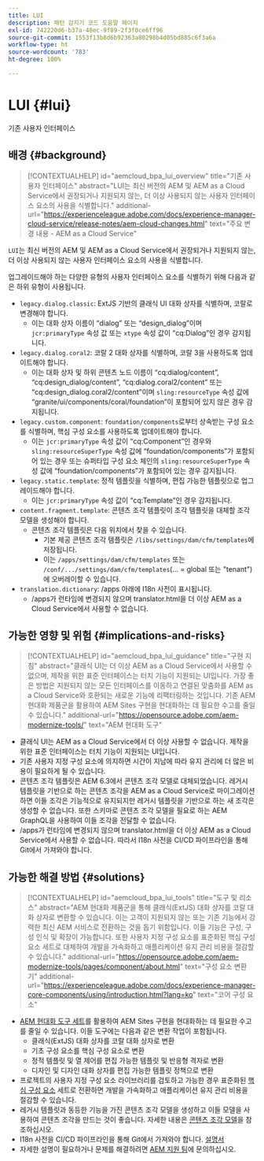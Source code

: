 ```yaml
---
title: LUI
description: 패턴 감지기 코드 도움말 페이지
exl-id: 742220d6-b37a-48ec-9f89-2f3f0ce6ff96
source-git-commit: 1553f13b8d6b92363a80298b4d05bd885c6f3a6a
workflow-type: ht
source-wordcount: '783'
ht-degree: 100%

---
```


# LUI {#lui}

기존 사용자 인터페이스

## 배경 {#background}

>[!CONTEXTUALHELP]
>id="aemcloud_bpa_lui_overview"
>title="기존 사용자 인터페이스"
>abstract="LUI는 최신 버전의 AEM 및 AEM as a Cloud Service에서 권장되거나 지원되지 않는, 더 이상 사용되지 않는 사용자 인터페이스 요소의 사용을 식별합니다."
>additional-url="https://experienceleague.adobe.com/docs/experience-manager-cloud-service/release-notes/aem-cloud-changes.html" text="주요 변경 내용 - AEM as a Cloud Service"

`LUI`는 최신 버전의 AEM 및 AEM as a Cloud Service에서 권장되거나 지원되지 않는, 더 이상 사용되지 않는 사용자 인터페이스 요소의 사용을 식별합니다.

업그레이드해야 하는 다양한 유형의 사용자 인터페이스 요소를 식별하기 위해 다음과 같은 하위 유형이 사용됩니다.

* `legacy.dialog.classic`: ExtJS 기반의 클래식 UI 대화 상자를 식별하며, 코랄로 변경해야 합니다.
   * 이는 대화 상자 이름이 “dialog” 또는 “design_dialog”이며 `jcr:primaryType` 속성 값 또는 `xtype` 속성 값이 “cq:Dialog”인 경우 감지됩니다.
* `legacy.dialog.coral2`: 코랄 2 대화 상자를 식별하며, 코랄 3을 사용하도록 업데이트해야 합니다.
   * 이는 대화 상자 및 하위 콘텐츠 노드 이름이 “cq:dialog/content”, “cq:design_dialog/content”, “cq:dialog.coral2/content” 또는 “cq:design_dialog.coral2/content”이며 `sling:resourceType` 속성 값에 “granite/ui/components/coral/foundation”이 포함되어 있지 않은 경우 감지됩니다.
* `legacy.custom.component`: `foundation/components`로부터 상속받는 구성 요소를 식별하며, 핵심 구성 요소를 사용하도록 업데이트해야 합니다.
   * 이는 `jcr:primaryType` 속성 값이 “cq:Component”인 경우와
      `sling:resourceSuperType` 속성 값에 “foundation/components”가 포함되어 있는 경우 또는
      슈퍼타입 구성 요소 체인의 `sling:resourceSuperType` 속성 값에 “foundation/components”가 포함되어 있는 경우 감지됩니다.
* `legacy.static.template`: 정적 템플릿을 식별하며, 편집 가능한 템플릿으로 업그레이드해야 합니다.
   * 이는 `jcr:primaryType` 속성 값이 “cq:Template”인 경우 감지됩니다.
* `content.fragment.template`: 콘텐츠 조각 템플릿이 조각 템플릿을 대체할 조각 모델을 생성해야 합니다.
   * 콘텐츠 조각 템플릿은 다음 위치에서 찾을 수 있습니다.
      * 기본 제공 콘텐츠 조각 템플릿은 `/libs/settings/dam/cfm/templates`에 저장됩니다.
      * 이는 `/apps/settings/dam/cfm/templates` 또는 `/conf/.../settings/dam/cfm/templates`(... = global 또는 &quot;tenant&quot;)에 오버레이할 수 있습니다.
* `translation.dictionary`: /apps 아래에 I18n 사전이 표시됩니다.
   * /apps가 런타임에 변경되지 않으며 translator.html을 더 이상 AEM as a Cloud Service에서 사용할 수 없습니다.

## 가능한 영향 및 위험 {#implications-and-risks}

>[!CONTEXTUALHELP]
>id="aemcloud_bpa_lui_guidance"
>title="구현 지침"
>abstract="클래식 UI는 더 이상 AEM as a Cloud Service에서 사용할 수 없으며, 제작을 위한 표준 인터페이스는 터치 기능이 지원되는 UI입니다. 가장 좋은 방법은 지원되지 않는 모든 인터페이스를 이동하고 연결된 맞춤화를 AEM as a Cloud Service와 호환되는 새로운 기능에 리팩터링하는 것입니다. 기존 AEM 현대화 제품군을 활용하여 AEM Sites 구현을 현대화하는 데 필요한 수고를 줄일 수 있습니다."
>additional-url="https://opensource.adobe.com/aem-modernize-tools/" text="AEM 현대화 도구"

* 클래식 UI는 AEM as a Cloud Service에서 더 이상 사용할 수 없습니다. 제작을 위한 표준 인터페이스는 터치 기능이 지원되는 UI입니다.
* 기존 사용자 지정 구성 요소에 의지하면 시간이 지남에 따라 유지 관리에 더 많은 비용이 필요하게 될 수 있습니다.
* 콘텐츠 조각 템플릿은 AEM 6.3에서 콘텐츠 조각 모델로 대체되었습니다. 레거시 템플릿을 기반으로 하는 콘텐츠 조각을 AEM as a Cloud Service로 마이그레이션하면 이들 조각은 기능적으로 유지되지만 레거시 템플릿을 기반으로 하는 새 조각은 생성할 수 없습니다. 또한 스키마로 콘텐츠 조각 모델을 필요로 하는 AEM GraphQL을 사용하여 이들 조각을 전달할 수 없습니다.
* /apps가 런타임에 변경되지 않으며 translator.html을 더 이상 AEM as a Cloud Service에서 사용할 수 없습니다. 따라서 I18n 사전을 CI/CD 파이프라인을 통해 Git에서 가져와야 합니다.

## 가능한 해결 방법 {#solutions}

>[!CONTEXTUALHELP]
>id="aemcloud_bpa_lui_tools"
>title="도구 및 리소스"
>abstract="AEM 현대화 제품군을 통해 클래식(ExtJS) 대화 상자를 코랄 대화 상자로 변환할 수 있습니다. 이는 고객이 지원되지 않는 또는 기존 기능에서 강력한 최신 AEM 서비스로 전환하는 것을 돕기 위함입니다. 이들 기능은 구성, 구성 인식 및 확장이 가능합니다. 또한 사용자 지정 구성 요소를 표준화된 핵심 구성 요소 세트로 대체하여 개발을 가속화하고 애플리케이션 유지 관리 비용을 절감할 수 있습니다."
>additional-url="https://opensource.adobe.com/aem-modernize-tools/pages/component/about.html" text="구성 요소 변환기"
>additional-url="https://experienceleague.adobe.com/docs/experience-manager-core-components/using/introduction.html?lang=ko" text="코어 구성 요소"

* [AEM 현대화 도구 세트](https://opensource.adobe.com/aem-modernize-tools/)를 활용하여 AEM Sites 구현을 현대화하는 데 필요한 수고를 줄일 수 있습니다. 이들 도구에는 다음과 같은 변환 작업이 포함됩니다.
   * 클래식(ExtJS) 대화 상자를 코랄 대화 상자로 변환
   * 기초 구성 요소를 핵심 구성 요소로 변환
   * 정적 템플릿 및 열 제어를 편집 가능한 템플릿 및 반응형 격자로 변환
   * 디자인 및 디자인 대화 상자를 편집 가능한 템플릿 정책으로 변환
* 프로젝트의 사용자 지정 구성 요소 라이브러리를 검토하고 가능한 경우 표준화된 [핵심 구성 요소](https://experienceleague.adobe.com/docs/experience-manager-core-components/using/introduction.html) 세트로 전환하면 개발을 가속화하고 애플리케이션 유지 관리 비용을 절감할 수 있습니다.
* 레거시 템플릿과 동등한 기능을 가진 콘텐츠 조각 모델을 생성하고 이들 모델을 사용하여 콘텐츠 조각을 만드는 것이 좋습니다. 자세한 내용은 [콘텐츠 조각 모델](https://experienceleague.adobe.com/docs/experience-manager-65/assets/content-fragments/content-fragments-models.html?lang=ko)을 참조하십시오.
* I18n 사전을 CI/CD 파이프라인을 통해 Git에서 가져와야 합니다. [설명서](https://experienceleague.adobe.com/docs/experience-manager-cloud-service/content/release-notes/aem-cloud-changeshttps://experienceleague.adobe.com/docs/experience-manager-cloud-service/content/release-notes/aem-cloud-changes.html?lang=ko-kr#apps-libs-immutable#apps-libs-immutable)
* 자세한 설명이 필요하거나 문제를 해결하려면 [AEM 지원 팀](https://helpx.adobe.com/kr/enterprise/using/support-for-experience-cloud.html)에 문의하십시오.

